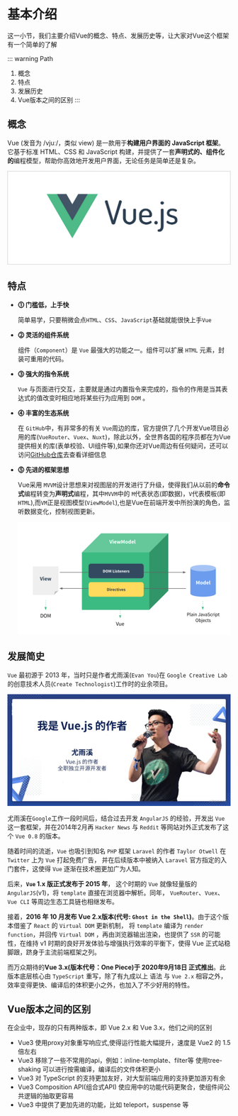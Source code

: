 # 基本介绍

这一小节，我们主要介绍Vue的概念、特点、发展历史等，让大家对Vue这个框架有一个简单的了解

::: warning Path

1. 概念
2. 特点
3. 发展历史
4. Vue版本之间的区别
:::

## 概念

Vue (发音为 /vjuː/，类似 view) 是一款用于**构建用户界面的 JavaScript 框架**。
它基于标准 HTML、CSS 和 JavaScript 构建，并提供了一套**声明式的、组件化的**编程模型，帮助你高效地开发用户界面，无论任务是简单还是复杂。

![202206222257](./images/202206222257.png)

## 特点

* **⓵ 门槛低，上手快**

  简单易学，只要稍微会点`HTML`、`CSS`、`JavaScript`基础就能很快上手`Vue`

* **⓶ 灵活的组件系统**

  组件（`Component`）是 `Vue` 最强大的功能之一。组件可以扩展 `HTML` 元素，封装可重用的代码。

* **⓷ 强大的指令系统**

  `Vue` 与页面进行交互，主要就是通过内置指令来完成的，指令的作用是当其表达式的值改变时相应地将某些行为应用到 `DOM` 。

* **⓸ 丰富的生态系统**

  在 `GitHub`中，有非常多的有关 `Vue`周边的库，官方提供了几个开发Vue项目必用的库(`VueRouter`、`Vuex`、`Nuxt`)，除此以外，全世界各国的程序员都在为Vue提供相关的库(表单校验、UI组件等),如果你还对Vue周边有任何疑问，还可以访问[GitHub仓库](https://github.com/vuejs/awesome-vue)去查看详细信息

* **⓹ 先进的框架思想**

  Vue采用 `MVVM`设计思想来对视图层的开发进行了升级，使得我们从以前的**命令式**编程转变为**声明式**编程，其中`MVVM`中的 `M`代表状态(即数据)，`V`代表模板(即`HTML`),而`VM`正是视图模型(`ViewModel`),也是Vue在前端开发中所扮演的角色，监听数据变化，控制视图更新。

  ![MVVM](./images/202201082009.png)

## 发展简史

  `Vue` 最初源于 2013 年，当时只是作者尤雨溪(`Evan You`)在 `Google Creative Lab`的创意技术人员(`Create Technologist`)工作时的业余项目。

  ![尤雨溪](./images/202201071714.jpg)

  尤雨溪在`Google`工作一段时间后，结合过去开发 `AngularJS` 的经验，开发出 `Vue` 这一套框架，并在2014年2月再 `Hacker News` 与 `Reddit` 等网站对外正式发布了这个 `Vue 0.8` 的版本。

  随着时间的流逝，`Vue` 也吸引到知名 `PHP` 框架 `Laravel` 的作者 `Taylor Otwell` 在 `Twitter` 上为 `Vue` 打起免费广告， 并在后续版本中被纳入 `Laravel` 官方指定的入门套件，这使得 `Vue` 逐渐在技术圈更加广为人知。

  后来，**`Vue` 1.x 版正式发布于 2015 年**， 这个时期的 `Vue` 就像轻量版的 `AngularJS`(v1)，将 `template` 直接在浏览器中解析。同年， `VueRouter`、`Vuex`、`Vue CLI` 等周边生态工具链也相继发布。

  接着，**2016 年 10 月发布 Vue 2.x版本(代号: `Ghost in the Shell`)**。由于这个版本借鉴了 `React` 的 `Virtual DOM` 更新机制， 将 `template` 编译为 `render function`，并回传 `Virtual DOM` ，再由浏览器输出渲染，也提供了 `SSR` 的可能性，在维持 v1 时期的良好开发体验与增强执行效率的平衡下，使得 Vue 正式站稳脚跟，跻身于主流前端框架之列。

  而万众期待的**Vue 3.x(版本代号：One Piece)于 2020年9月18日 正式推出**。此版本底层核心由 `TypeScript` 重写，除了有九成以上 语法 与 `Vue 2.x` 相容之外，效率变得更快、编译后的体积更小之外，也加入了不少好用的特性。

## Vue版本之间的区别

在企业中，现存的只有两种版本，即 Vue 2.x  和 Vue 3.x，他们之间的区别

* Vue3 使用proxy对象重写响应式,使得运行性能大幅提升，速度是 Vue2 的 1.5 倍左右
* Vue3 移除了一些不常用的api，例如：inline-template、filter等 使用tree-shaking 可以进行按需编译，编译后的文件体积更小
* Vue3 对 TypeScript 的支持更加友好，对大型前端应用的支持更加游刃有余
* Vue3 Composition API(组合式API) 使应用中的功能代码更聚合，使组件间公共逻辑的抽取更容易
* Vue3 中提供了更加先进的功能，比如 teleport，suspense 等
